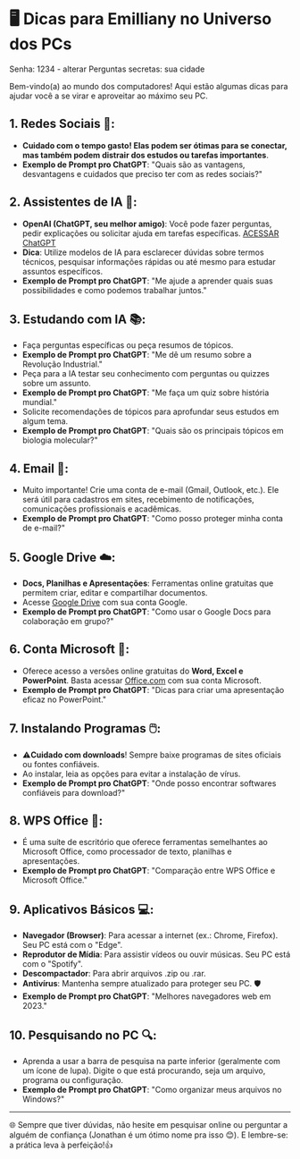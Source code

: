 # 🖥️ Dicas para Emilliany no Universo dos PCs

Senha: 1234 - alterar
Perguntas secretas: sua cidade

Bem-vindo(a) ao mundo dos computadores! Aqui estão algumas dicas para ajudar você a se virar e aproveitar ao máximo seu PC.

## 1. **Redes Sociais** 📱:

- **Cuidado com o tempo gasto! Elas podem ser ótimas para se conectar, mas também podem distrair dos estudos ou tarefas importantes**.
- **Exemplo de Prompt pro ChatGPT**: "Quais são as vantagens, desvantagens e cuidados que preciso ter com as redes sociais?"

## 2. **Assistentes de IA** 🤖:

- **OpenAI (ChatGPT, seu melhor amigo)**: Você pode fazer perguntas, pedir explicações ou solicitar ajuda em tarefas específicas. [ACESSAR ChatGPT](https://chat.openai.com/)
- **Dica**: Utilize modelos de IA para esclarecer dúvidas sobre termos técnicos, pesquisar informações rápidas ou até mesmo para estudar assuntos específicos.
- **Exemplo de Prompt pro ChatGPT**: "Me ajude a aprender quais suas possibilidades e como podemos trabalhar juntos."

## 3. **Estudando com IA** 📚:

- Faça perguntas específicas ou peça resumos de tópicos.
- **Exemplo de Prompt pro ChatGPT**: "Me dê um resumo sobre a Revolução Industrial."
- Peça para a IA testar seu conhecimento com perguntas ou quizzes sobre um assunto.
- **Exemplo de Prompt pro ChatGPT**: "Me faça um quiz sobre história mundial."
- Solicite recomendações de tópicos para aprofundar seus estudos em algum tema.
- **Exemplo de Prompt pro ChatGPT**: "Quais são os principais tópicos em biologia molecular?"

## 4. **Email** 📧:

- Muito importante! Crie uma conta de e-mail (Gmail, Outlook, etc.). Ele será útil para cadastros em sites, recebimento de notificações, comunicações profissionais e acadêmicas.
- **Exemplo de Prompt pro ChatGPT**: "Como posso proteger minha conta de e-mail?"

## 5. **Google Drive** ☁️:

- **Docs, Planilhas e Apresentações**: Ferramentas online gratuitas que permitem criar, editar e compartilhar documentos.
- Acesse [Google Drive](https://drive.google.com) com sua conta Google.
- **Exemplo de Prompt pro ChatGPT**: "Como usar o Google Docs para colaboração em grupo?"

## 6. **Conta Microsoft** 📖:

- Oferece acesso a versões online gratuitas do **Word, Excel e PowerPoint**. Basta acessar [Office.com](https://www.office.com/) com sua conta Microsoft.
- **Exemplo de Prompt pro ChatGPT**: "Dicas para criar uma apresentação eficaz no PowerPoint."

## 7. **Instalando Programas** 🖱️:

- ⚠️**Cuidado com downloads**! Sempre baixe programas de sites oficiais ou fontes confiáveis. 
- Ao instalar, leia as opções para evitar a instalação de vírus.
- **Exemplo de Prompt pro ChatGPT**: "Onde posso encontrar softwares confiáveis para download?"

## 8. **WPS Office** 📄:

- É uma suíte de escritório que oferece ferramentas semelhantes ao Microsoft Office, como processador de texto, planilhas e apresentações.
- **Exemplo de Prompt pro ChatGPT**: "Comparação entre WPS Office e Microsoft Office."

## 9. **Aplicativos Básicos** 💻:

- **Navegador (Browser)**: Para acessar a internet (ex.: Chrome, Firefox). Seu PC está com o "Edge".
- **Reprodutor de Mídia**: Para assistir vídeos ou ouvir músicas. Seu PC está com o "Spotify".
- **Descompactador**: Para abrir arquivos .zip ou .rar.
- **Antivírus**: Mantenha sempre atualizado para proteger seu PC. 🛡️
- **Exemplo de Prompt pro ChatGPT**: "Melhores navegadores web em 2023."

## 10. **Pesquisando no PC** 🔍:

- Aprenda a usar a barra de pesquisa na parte inferior (geralmente com um ícone de lupa). Digite o que está procurando, seja um arquivo, programa ou configuração.
- **Exemplo de Prompt pro ChatGPT**: "Como organizar meus arquivos no Windows?"

---

🌐 Sempre que tiver dúvidas, não hesite em pesquisar online ou perguntar a alguém de confiança (Jonathan é um ótimo nome pra isso 😊). E lembre-se: a prática leva à perfeição!👍
